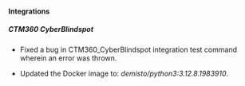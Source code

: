 
#### Integrations

##### CTM360 CyberBlindspot

- Fixed a bug in CTM360_CyberBlindspot integration test command wherein an error was thrown.

- Updated the Docker image to: *demisto/python3:3.12.8.1983910*.
